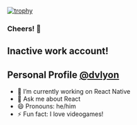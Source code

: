 [![trophy](https://github-profile-trophy.vercel.app/?username=dvlyon-az&theme=matrix)](https://github.com/ryo-ma/github-profile-trophy)

### Cheers! 🥂

## Inactive work account!
## Personal Profile [@dvlyon](https://github.com/dvlyon)

- 🔭 I’m currently working on React Native
- 💬 Ask me about React
- 😄 Pronouns: he/him
- ⚡ Fun fact: I love videogames!

<!--
**dvlyon/DvLyon** is a ✨ _special_ ✨ repository because its `README.md` (this file) appears on your GitHub profile.

Here are some ideas to get you started:

- 🔭 I’m currently working on ...
- 🌱 I’m currently learning ...
- 👯 I’m looking to collaborate on ...
- 🤔 I’m looking for help with ...
- 💬 Ask me about ...
- 📫 How to reach me: ...
- 😄 Pronouns: ...
- ⚡ Fun fact: ...
-->
